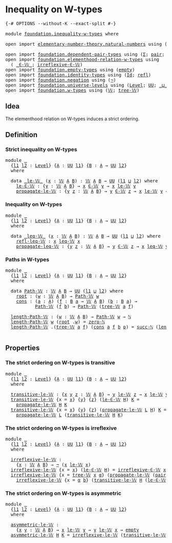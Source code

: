 # Inequality on W-types

<pre class="Agda"><a id="34" class="Symbol">{-#</a> <a id="38" class="Keyword">OPTIONS</a> <a id="46" class="Pragma">--without-K</a> <a id="58" class="Pragma">--exact-split</a> <a id="72" class="Symbol">#-}</a>

<a id="77" class="Keyword">module</a> <a id="84" href="foundation.inequality-w-types.html" class="Module">foundation.inequality-w-types</a> <a id="114" class="Keyword">where</a>

<a id="121" class="Keyword">open</a> <a id="126" class="Keyword">import</a> <a id="133" href="elementary-number-theory.natural-numbers.html" class="Module">elementary-number-theory.natural-numbers</a> <a id="174" class="Keyword">using</a> <a id="180" class="Symbol">(</a><a id="181" href="elementary-number-theory.natural-numbers.html#1444" class="Datatype">ℕ</a><a id="182" class="Symbol">;</a> <a id="184" href="elementary-number-theory.natural-numbers.html#1465" class="InductiveConstructor">zero-ℕ</a><a id="190" class="Symbol">;</a> <a id="192" href="elementary-number-theory.natural-numbers.html#1478" class="InductiveConstructor">succ-ℕ</a><a id="198" class="Symbol">)</a>

<a id="201" class="Keyword">open</a> <a id="206" class="Keyword">import</a> <a id="213" href="foundation.dependent-pair-types.html" class="Module">foundation.dependent-pair-types</a> <a id="245" class="Keyword">using</a> <a id="251" class="Symbol">(</a><a id="252" href="foundation-core.dependent-pair-types.html#502" class="Record">Σ</a><a id="253" class="Symbol">;</a> <a id="255" href="foundation-core.dependent-pair-types.html#575" class="InductiveConstructor">pair</a><a id="259" class="Symbol">;</a> <a id="261" href="foundation-core.dependent-pair-types.html#592" class="Field">pr1</a><a id="264" class="Symbol">;</a> <a id="266" href="foundation-core.dependent-pair-types.html#604" class="Field">pr2</a><a id="269" class="Symbol">)</a>
<a id="271" class="Keyword">open</a> <a id="276" class="Keyword">import</a> <a id="283" href="foundation.elementhood-relation-w-types.html" class="Module">foundation.elementhood-relation-w-types</a> <a id="323" class="Keyword">using</a>
  <a id="331" class="Symbol">(</a> <a id="333" href="foundation.elementhood-relation-w-types.html#735" class="Function Operator">_∈-𝕎_</a><a id="338" class="Symbol">;</a> <a id="340" href="foundation.elementhood-relation-w-types.html#905" class="Function">irreflexive-∈-𝕎</a><a id="355" class="Symbol">)</a>
<a id="357" class="Keyword">open</a> <a id="362" class="Keyword">import</a> <a id="369" href="foundation.empty-types.html" class="Module">foundation.empty-types</a> <a id="392" class="Keyword">using</a> <a id="398" class="Symbol">(</a><a id="399" href="foundation-core.empty-types.html#1044" class="Datatype">empty</a><a id="404" class="Symbol">)</a>
<a id="406" class="Keyword">open</a> <a id="411" class="Keyword">import</a> <a id="418" href="foundation.identity-types.html" class="Module">foundation.identity-types</a> <a id="444" class="Keyword">using</a> <a id="450" class="Symbol">(</a><a id="451" href="foundation-core.identity-types.html#1754" class="Datatype">Id</a><a id="453" class="Symbol">;</a> <a id="455" href="foundation-core.identity-types.html#1807" class="InductiveConstructor">refl</a><a id="459" class="Symbol">)</a>
<a id="461" class="Keyword">open</a> <a id="466" class="Keyword">import</a> <a id="473" href="foundation.negation.html" class="Module">foundation.negation</a> <a id="493" class="Keyword">using</a> <a id="499" class="Symbol">(</a><a id="500" href="foundation-core.negation.html#452" class="Function">¬</a><a id="501" class="Symbol">)</a>
<a id="503" class="Keyword">open</a> <a id="508" class="Keyword">import</a> <a id="515" href="foundation.universe-levels.html" class="Module">foundation.universe-levels</a> <a id="542" class="Keyword">using</a> <a id="548" class="Symbol">(</a><a id="549" href="Agda.Primitive.html#597" class="Postulate">Level</a><a id="554" class="Symbol">;</a> <a id="556" href="foundation-core.universe-levels.html#222" class="Primitive">UU</a><a id="558" class="Symbol">;</a> <a id="560" href="Agda.Primitive.html#810" class="Primitive Operator">_⊔_</a><a id="563" class="Symbol">)</a>
<a id="565" class="Keyword">open</a> <a id="570" class="Keyword">import</a> <a id="577" href="foundation.w-types.html" class="Module">foundation.w-types</a> <a id="596" class="Keyword">using</a> <a id="602" class="Symbol">(</a><a id="603" href="foundation.w-types.html#2266" class="Datatype">𝕎</a><a id="604" class="Symbol">;</a> <a id="606" href="foundation.w-types.html#2335" class="InductiveConstructor">tree-𝕎</a><a id="612" class="Symbol">)</a>
</pre>
## Idea

The elementhood relation on W-types induces a strict ordering.

## Definition

### Strict inequality on W-types

<pre class="Agda"><a id="749" class="Keyword">module</a> <a id="756" href="foundation.inequality-w-types.html#756" class="Module">_</a>
  <a id="760" class="Symbol">{</a><a id="761" href="foundation.inequality-w-types.html#761" class="Bound">l1</a> <a id="764" href="foundation.inequality-w-types.html#764" class="Bound">l2</a> <a id="767" class="Symbol">:</a> <a id="769" href="Agda.Primitive.html#597" class="Postulate">Level</a><a id="774" class="Symbol">}</a> <a id="776" class="Symbol">{</a><a id="777" href="foundation.inequality-w-types.html#777" class="Bound">A</a> <a id="779" class="Symbol">:</a> <a id="781" href="foundation-core.universe-levels.html#222" class="Primitive">UU</a> <a id="784" href="foundation.inequality-w-types.html#761" class="Bound">l1</a><a id="786" class="Symbol">}</a> <a id="788" class="Symbol">{</a><a id="789" href="foundation.inequality-w-types.html#789" class="Bound">B</a> <a id="791" class="Symbol">:</a> <a id="793" href="foundation.inequality-w-types.html#777" class="Bound">A</a> <a id="795" class="Symbol">→</a> <a id="797" href="foundation-core.universe-levels.html#222" class="Primitive">UU</a> <a id="800" href="foundation.inequality-w-types.html#764" class="Bound">l2</a><a id="802" class="Symbol">}</a>
  <a id="806" class="Keyword">where</a>

  <a id="815" class="Keyword">data</a> <a id="820" href="foundation.inequality-w-types.html#820" class="Datatype Operator">_le-𝕎_</a> <a id="827" class="Symbol">(</a><a id="828" href="foundation.inequality-w-types.html#828" class="Bound">x</a> <a id="830" class="Symbol">:</a> <a id="832" href="foundation.w-types.html#2266" class="Datatype">𝕎</a> <a id="834" href="foundation.inequality-w-types.html#777" class="Bound">A</a> <a id="836" href="foundation.inequality-w-types.html#789" class="Bound">B</a><a id="837" class="Symbol">)</a> <a id="839" class="Symbol">:</a> <a id="841" href="foundation.w-types.html#2266" class="Datatype">𝕎</a> <a id="843" href="foundation.inequality-w-types.html#777" class="Bound">A</a> <a id="845" href="foundation.inequality-w-types.html#789" class="Bound">B</a> <a id="847" class="Symbol">→</a> <a id="849" href="foundation-core.universe-levels.html#222" class="Primitive">UU</a> <a id="852" class="Symbol">(</a><a id="853" href="foundation.inequality-w-types.html#761" class="Bound">l1</a> <a id="856" href="Agda.Primitive.html#810" class="Primitive Operator">⊔</a> <a id="858" href="foundation.inequality-w-types.html#764" class="Bound">l2</a><a id="860" class="Symbol">)</a> <a id="862" class="Keyword">where</a>
    <a id="872" href="foundation.inequality-w-types.html#872" class="InductiveConstructor">le-∈-𝕎</a> <a id="879" class="Symbol">:</a> <a id="881" class="Symbol">{</a><a id="882" href="foundation.inequality-w-types.html#882" class="Bound">y</a> <a id="884" class="Symbol">:</a> <a id="886" href="foundation.w-types.html#2266" class="Datatype">𝕎</a> <a id="888" href="foundation.inequality-w-types.html#777" class="Bound">A</a> <a id="890" href="foundation.inequality-w-types.html#789" class="Bound">B</a><a id="891" class="Symbol">}</a> <a id="893" class="Symbol">→</a> <a id="895" href="foundation.inequality-w-types.html#828" class="Bound">x</a> <a id="897" href="foundation.elementhood-relation-w-types.html#735" class="Function Operator">∈-𝕎</a> <a id="901" href="foundation.inequality-w-types.html#882" class="Bound">y</a> <a id="903" class="Symbol">→</a> <a id="905" href="foundation.inequality-w-types.html#828" class="Bound">x</a> <a id="907" href="foundation.inequality-w-types.html#820" class="Datatype Operator">le-𝕎</a> <a id="912" href="foundation.inequality-w-types.html#882" class="Bound">y</a>
    <a id="918" href="foundation.inequality-w-types.html#918" class="InductiveConstructor">propagate-le-𝕎</a> <a id="933" class="Symbol">:</a> <a id="935" class="Symbol">{</a><a id="936" href="foundation.inequality-w-types.html#936" class="Bound">y</a> <a id="938" href="foundation.inequality-w-types.html#938" class="Bound">z</a> <a id="940" class="Symbol">:</a> <a id="942" href="foundation.w-types.html#2266" class="Datatype">𝕎</a> <a id="944" href="foundation.inequality-w-types.html#777" class="Bound">A</a> <a id="946" href="foundation.inequality-w-types.html#789" class="Bound">B</a><a id="947" class="Symbol">}</a> <a id="949" class="Symbol">→</a> <a id="951" href="foundation.inequality-w-types.html#936" class="Bound">y</a> <a id="953" href="foundation.elementhood-relation-w-types.html#735" class="Function Operator">∈-𝕎</a> <a id="957" href="foundation.inequality-w-types.html#938" class="Bound">z</a> <a id="959" class="Symbol">→</a> <a id="961" href="foundation.inequality-w-types.html#828" class="Bound">x</a> <a id="963" href="foundation.inequality-w-types.html#820" class="Datatype Operator">le-𝕎</a> <a id="968" href="foundation.inequality-w-types.html#936" class="Bound">y</a> <a id="970" class="Symbol">→</a> <a id="972" href="foundation.inequality-w-types.html#828" class="Bound">x</a> <a id="974" href="foundation.inequality-w-types.html#820" class="Datatype Operator">le-𝕎</a> <a id="979" href="foundation.inequality-w-types.html#938" class="Bound">z</a>
</pre>
### Inequality on W-types

<pre class="Agda"><a id="1021" class="Keyword">module</a> <a id="1028" href="foundation.inequality-w-types.html#1028" class="Module">_</a>
  <a id="1032" class="Symbol">{</a><a id="1033" href="foundation.inequality-w-types.html#1033" class="Bound">l1</a> <a id="1036" href="foundation.inequality-w-types.html#1036" class="Bound">l2</a> <a id="1039" class="Symbol">:</a> <a id="1041" href="Agda.Primitive.html#597" class="Postulate">Level</a><a id="1046" class="Symbol">}</a> <a id="1048" class="Symbol">{</a><a id="1049" href="foundation.inequality-w-types.html#1049" class="Bound">A</a> <a id="1051" class="Symbol">:</a> <a id="1053" href="foundation-core.universe-levels.html#222" class="Primitive">UU</a> <a id="1056" href="foundation.inequality-w-types.html#1033" class="Bound">l1</a><a id="1058" class="Symbol">}</a> <a id="1060" class="Symbol">{</a><a id="1061" href="foundation.inequality-w-types.html#1061" class="Bound">B</a> <a id="1063" class="Symbol">:</a> <a id="1065" href="foundation.inequality-w-types.html#1049" class="Bound">A</a> <a id="1067" class="Symbol">→</a> <a id="1069" href="foundation-core.universe-levels.html#222" class="Primitive">UU</a> <a id="1072" href="foundation.inequality-w-types.html#1036" class="Bound">l2</a><a id="1074" class="Symbol">}</a>
  <a id="1078" class="Keyword">where</a>

  <a id="1087" class="Keyword">data</a> <a id="1092" href="foundation.inequality-w-types.html#1092" class="Datatype Operator">_leq-𝕎_</a> <a id="1100" class="Symbol">(</a><a id="1101" href="foundation.inequality-w-types.html#1101" class="Bound">x</a> <a id="1103" class="Symbol">:</a> <a id="1105" href="foundation.w-types.html#2266" class="Datatype">𝕎</a> <a id="1107" href="foundation.inequality-w-types.html#1049" class="Bound">A</a> <a id="1109" href="foundation.inequality-w-types.html#1061" class="Bound">B</a><a id="1110" class="Symbol">)</a> <a id="1112" class="Symbol">:</a> <a id="1114" href="foundation.w-types.html#2266" class="Datatype">𝕎</a> <a id="1116" href="foundation.inequality-w-types.html#1049" class="Bound">A</a> <a id="1118" href="foundation.inequality-w-types.html#1061" class="Bound">B</a> <a id="1120" class="Symbol">→</a> <a id="1122" href="foundation-core.universe-levels.html#222" class="Primitive">UU</a> <a id="1125" class="Symbol">(</a><a id="1126" href="foundation.inequality-w-types.html#1033" class="Bound">l1</a> <a id="1129" href="Agda.Primitive.html#810" class="Primitive Operator">⊔</a> <a id="1131" href="foundation.inequality-w-types.html#1036" class="Bound">l2</a><a id="1133" class="Symbol">)</a> <a id="1135" class="Keyword">where</a>
    <a id="1145" href="foundation.inequality-w-types.html#1145" class="InductiveConstructor">refl-leq-𝕎</a> <a id="1156" class="Symbol">:</a> <a id="1158" href="foundation.inequality-w-types.html#1101" class="Bound">x</a> <a id="1160" href="foundation.inequality-w-types.html#1092" class="Datatype Operator">leq-𝕎</a> <a id="1166" href="foundation.inequality-w-types.html#1101" class="Bound">x</a>
    <a id="1172" href="foundation.inequality-w-types.html#1172" class="InductiveConstructor">propagate-leq-𝕎</a> <a id="1188" class="Symbol">:</a> <a id="1190" class="Symbol">{</a><a id="1191" href="foundation.inequality-w-types.html#1191" class="Bound">y</a> <a id="1193" href="foundation.inequality-w-types.html#1193" class="Bound">z</a> <a id="1195" class="Symbol">:</a> <a id="1197" href="foundation.w-types.html#2266" class="Datatype">𝕎</a> <a id="1199" href="foundation.inequality-w-types.html#1049" class="Bound">A</a> <a id="1201" href="foundation.inequality-w-types.html#1061" class="Bound">B</a><a id="1202" class="Symbol">}</a> <a id="1204" class="Symbol">→</a> <a id="1206" href="foundation.inequality-w-types.html#1191" class="Bound">y</a> <a id="1208" href="foundation.elementhood-relation-w-types.html#735" class="Function Operator">∈-𝕎</a> <a id="1212" href="foundation.inequality-w-types.html#1193" class="Bound">z</a> <a id="1214" class="Symbol">→</a> <a id="1216" href="foundation.inequality-w-types.html#1101" class="Bound">x</a> <a id="1218" href="foundation.inequality-w-types.html#1092" class="Datatype Operator">leq-𝕎</a> <a id="1224" href="foundation.inequality-w-types.html#1191" class="Bound">y</a> <a id="1226" class="Symbol">→</a> <a id="1228" href="foundation.inequality-w-types.html#1101" class="Bound">x</a> <a id="1230" href="foundation.inequality-w-types.html#1092" class="Datatype Operator">leq-𝕎</a> <a id="1236" href="foundation.inequality-w-types.html#1193" class="Bound">z</a>
</pre>
### Paths in W-types

<pre class="Agda"><a id="1273" class="Keyword">module</a> <a id="1280" href="foundation.inequality-w-types.html#1280" class="Module">_</a>
  <a id="1284" class="Symbol">{</a><a id="1285" href="foundation.inequality-w-types.html#1285" class="Bound">l1</a> <a id="1288" href="foundation.inequality-w-types.html#1288" class="Bound">l2</a> <a id="1291" class="Symbol">:</a> <a id="1293" href="Agda.Primitive.html#597" class="Postulate">Level</a><a id="1298" class="Symbol">}</a> <a id="1300" class="Symbol">{</a><a id="1301" href="foundation.inequality-w-types.html#1301" class="Bound">A</a> <a id="1303" class="Symbol">:</a> <a id="1305" href="foundation-core.universe-levels.html#222" class="Primitive">UU</a> <a id="1308" href="foundation.inequality-w-types.html#1285" class="Bound">l1</a><a id="1310" class="Symbol">}</a> <a id="1312" class="Symbol">{</a><a id="1313" href="foundation.inequality-w-types.html#1313" class="Bound">B</a> <a id="1315" class="Symbol">:</a> <a id="1317" href="foundation.inequality-w-types.html#1301" class="Bound">A</a> <a id="1319" class="Symbol">→</a> <a id="1321" href="foundation-core.universe-levels.html#222" class="Primitive">UU</a> <a id="1324" href="foundation.inequality-w-types.html#1288" class="Bound">l2</a><a id="1326" class="Symbol">}</a>
  <a id="1330" class="Keyword">where</a>

  <a id="1339" class="Keyword">data</a> <a id="1344" href="foundation.inequality-w-types.html#1344" class="Datatype">Path-𝕎</a> <a id="1351" class="Symbol">:</a> <a id="1353" href="foundation.w-types.html#2266" class="Datatype">𝕎</a> <a id="1355" href="foundation.inequality-w-types.html#1301" class="Bound">A</a> <a id="1357" href="foundation.inequality-w-types.html#1313" class="Bound">B</a> <a id="1359" class="Symbol">→</a> <a id="1361" href="foundation-core.universe-levels.html#222" class="Primitive">UU</a> <a id="1364" class="Symbol">(</a><a id="1365" href="foundation.inequality-w-types.html#1285" class="Bound">l1</a> <a id="1368" href="Agda.Primitive.html#810" class="Primitive Operator">⊔</a> <a id="1370" href="foundation.inequality-w-types.html#1288" class="Bound">l2</a><a id="1372" class="Symbol">)</a> <a id="1374" class="Keyword">where</a>
    <a id="1384" href="foundation.inequality-w-types.html#1384" class="InductiveConstructor">root</a> <a id="1389" class="Symbol">:</a> <a id="1391" class="Symbol">(</a><a id="1392" href="foundation.inequality-w-types.html#1392" class="Bound">w</a> <a id="1394" class="Symbol">:</a> <a id="1396" href="foundation.w-types.html#2266" class="Datatype">𝕎</a> <a id="1398" href="foundation.inequality-w-types.html#1301" class="Bound">A</a> <a id="1400" href="foundation.inequality-w-types.html#1313" class="Bound">B</a><a id="1401" class="Symbol">)</a> <a id="1403" class="Symbol">→</a> <a id="1405" href="foundation.inequality-w-types.html#1344" class="Datatype">Path-𝕎</a> <a id="1412" href="foundation.inequality-w-types.html#1392" class="Bound">w</a>
    <a id="1418" href="foundation.inequality-w-types.html#1418" class="InductiveConstructor">cons</a> <a id="1423" class="Symbol">:</a> <a id="1425" class="Symbol">(</a><a id="1426" href="foundation.inequality-w-types.html#1426" class="Bound">a</a> <a id="1428" class="Symbol">:</a> <a id="1430" href="foundation.inequality-w-types.html#1301" class="Bound">A</a><a id="1431" class="Symbol">)</a> <a id="1433" class="Symbol">(</a><a id="1434" href="foundation.inequality-w-types.html#1434" class="Bound">f</a> <a id="1436" class="Symbol">:</a> <a id="1438" href="foundation.inequality-w-types.html#1313" class="Bound">B</a> <a id="1440" href="foundation.inequality-w-types.html#1426" class="Bound">a</a> <a id="1442" class="Symbol">→</a> <a id="1444" href="foundation.w-types.html#2266" class="Datatype">𝕎</a> <a id="1446" href="foundation.inequality-w-types.html#1301" class="Bound">A</a> <a id="1448" href="foundation.inequality-w-types.html#1313" class="Bound">B</a><a id="1449" class="Symbol">)</a> <a id="1451" class="Symbol">(</a><a id="1452" href="foundation.inequality-w-types.html#1452" class="Bound">b</a> <a id="1454" class="Symbol">:</a> <a id="1456" href="foundation.inequality-w-types.html#1313" class="Bound">B</a> <a id="1458" href="foundation.inequality-w-types.html#1426" class="Bound">a</a><a id="1459" class="Symbol">)</a> <a id="1461" class="Symbol">→</a>
           <a id="1474" href="foundation.inequality-w-types.html#1344" class="Datatype">Path-𝕎</a> <a id="1481" class="Symbol">(</a><a id="1482" href="foundation.inequality-w-types.html#1434" class="Bound">f</a> <a id="1484" href="foundation.inequality-w-types.html#1452" class="Bound">b</a><a id="1485" class="Symbol">)</a> <a id="1487" class="Symbol">→</a> <a id="1489" href="foundation.inequality-w-types.html#1344" class="Datatype">Path-𝕎</a> <a id="1496" class="Symbol">(</a><a id="1497" href="foundation.w-types.html#2335" class="InductiveConstructor">tree-𝕎</a> <a id="1504" href="foundation.inequality-w-types.html#1426" class="Bound">a</a> <a id="1506" href="foundation.inequality-w-types.html#1434" class="Bound">f</a><a id="1507" class="Symbol">)</a>

  <a id="1512" href="foundation.inequality-w-types.html#1512" class="Function">length-Path-𝕎</a> <a id="1526" class="Symbol">:</a> <a id="1528" class="Symbol">(</a><a id="1529" href="foundation.inequality-w-types.html#1529" class="Bound">w</a> <a id="1531" class="Symbol">:</a> <a id="1533" href="foundation.w-types.html#2266" class="Datatype">𝕎</a> <a id="1535" href="foundation.inequality-w-types.html#1301" class="Bound">A</a> <a id="1537" href="foundation.inequality-w-types.html#1313" class="Bound">B</a><a id="1538" class="Symbol">)</a> <a id="1540" class="Symbol">→</a> <a id="1542" href="foundation.inequality-w-types.html#1344" class="Datatype">Path-𝕎</a> <a id="1549" href="foundation.inequality-w-types.html#1529" class="Bound">w</a> <a id="1551" class="Symbol">→</a> <a id="1553" href="elementary-number-theory.natural-numbers.html#1444" class="Datatype">ℕ</a>
  <a id="1557" href="foundation.inequality-w-types.html#1512" class="Function">length-Path-𝕎</a> <a id="1571" href="foundation.inequality-w-types.html#1571" class="Bound">w</a> <a id="1573" class="Symbol">(</a><a id="1574" href="foundation.inequality-w-types.html#1384" class="InductiveConstructor">root</a> <a id="1579" class="DottedPattern Symbol">.</a><a id="1580" href="foundation.inequality-w-types.html#1571" class="DottedPattern Bound">w</a><a id="1581" class="Symbol">)</a> <a id="1583" class="Symbol">=</a> <a id="1585" href="elementary-number-theory.natural-numbers.html#1465" class="InductiveConstructor">zero-ℕ</a>
  <a id="1594" href="foundation.inequality-w-types.html#1512" class="Function">length-Path-𝕎</a> <a id="1608" class="DottedPattern Symbol">.(</a><a id="1610" href="foundation.w-types.html#2335" class="DottedPattern InductiveConstructor">tree-𝕎</a> <a id="1617" href="foundation.inequality-w-types.html#1628" class="DottedPattern Bound">a</a> <a id="1619" href="foundation.inequality-w-types.html#1630" class="DottedPattern Bound">f</a><a id="1620" class="DottedPattern Symbol">)</a> <a id="1622" class="Symbol">(</a><a id="1623" href="foundation.inequality-w-types.html#1418" class="InductiveConstructor">cons</a> <a id="1628" href="foundation.inequality-w-types.html#1628" class="Bound">a</a> <a id="1630" href="foundation.inequality-w-types.html#1630" class="Bound">f</a> <a id="1632" href="foundation.inequality-w-types.html#1632" class="Bound">b</a> <a id="1634" href="foundation.inequality-w-types.html#1634" class="Bound">p</a><a id="1635" class="Symbol">)</a> <a id="1637" class="Symbol">=</a> <a id="1639" href="elementary-number-theory.natural-numbers.html#1478" class="InductiveConstructor">succ-ℕ</a> <a id="1646" class="Symbol">(</a><a id="1647" href="foundation.inequality-w-types.html#1512" class="Function">length-Path-𝕎</a> <a id="1661" class="Symbol">(</a><a id="1662" href="foundation.inequality-w-types.html#1630" class="Bound">f</a> <a id="1664" href="foundation.inequality-w-types.html#1632" class="Bound">b</a><a id="1665" class="Symbol">)</a> <a id="1667" href="foundation.inequality-w-types.html#1634" class="Bound">p</a><a id="1668" class="Symbol">)</a>

</pre>
## Properties

### The strict ordering on W-types is transitive

<pre class="Agda"><a id="1749" class="Keyword">module</a> <a id="1756" href="foundation.inequality-w-types.html#1756" class="Module">_</a>
  <a id="1760" class="Symbol">{</a><a id="1761" href="foundation.inequality-w-types.html#1761" class="Bound">l1</a> <a id="1764" href="foundation.inequality-w-types.html#1764" class="Bound">l2</a> <a id="1767" class="Symbol">:</a> <a id="1769" href="Agda.Primitive.html#597" class="Postulate">Level</a><a id="1774" class="Symbol">}</a> <a id="1776" class="Symbol">{</a><a id="1777" href="foundation.inequality-w-types.html#1777" class="Bound">A</a> <a id="1779" class="Symbol">:</a> <a id="1781" href="foundation-core.universe-levels.html#222" class="Primitive">UU</a> <a id="1784" href="foundation.inequality-w-types.html#1761" class="Bound">l1</a><a id="1786" class="Symbol">}</a> <a id="1788" class="Symbol">{</a><a id="1789" href="foundation.inequality-w-types.html#1789" class="Bound">B</a> <a id="1791" class="Symbol">:</a> <a id="1793" href="foundation.inequality-w-types.html#1777" class="Bound">A</a> <a id="1795" class="Symbol">→</a> <a id="1797" href="foundation-core.universe-levels.html#222" class="Primitive">UU</a> <a id="1800" href="foundation.inequality-w-types.html#1764" class="Bound">l2</a><a id="1802" class="Symbol">}</a>
  <a id="1806" class="Keyword">where</a>

  <a id="1815" href="foundation.inequality-w-types.html#1815" class="Function">transitive-le-𝕎</a> <a id="1831" class="Symbol">:</a> <a id="1833" class="Symbol">{</a><a id="1834" href="foundation.inequality-w-types.html#1834" class="Bound">x</a> <a id="1836" href="foundation.inequality-w-types.html#1836" class="Bound">y</a> <a id="1838" href="foundation.inequality-w-types.html#1838" class="Bound">z</a> <a id="1840" class="Symbol">:</a> <a id="1842" href="foundation.w-types.html#2266" class="Datatype">𝕎</a> <a id="1844" href="foundation.inequality-w-types.html#1777" class="Bound">A</a> <a id="1846" href="foundation.inequality-w-types.html#1789" class="Bound">B</a><a id="1847" class="Symbol">}</a> <a id="1849" class="Symbol">→</a> <a id="1851" href="foundation.inequality-w-types.html#1836" class="Bound">y</a> <a id="1853" href="foundation.inequality-w-types.html#820" class="Datatype Operator">le-𝕎</a> <a id="1858" href="foundation.inequality-w-types.html#1838" class="Bound">z</a> <a id="1860" class="Symbol">→</a> <a id="1862" href="foundation.inequality-w-types.html#1834" class="Bound">x</a> <a id="1864" href="foundation.inequality-w-types.html#820" class="Datatype Operator">le-𝕎</a> <a id="1869" href="foundation.inequality-w-types.html#1836" class="Bound">y</a> <a id="1871" class="Symbol">→</a> <a id="1873" href="foundation.inequality-w-types.html#1834" class="Bound">x</a> <a id="1875" href="foundation.inequality-w-types.html#820" class="Datatype Operator">le-𝕎</a> <a id="1880" href="foundation.inequality-w-types.html#1838" class="Bound">z</a>
  <a id="1884" href="foundation.inequality-w-types.html#1815" class="Function">transitive-le-𝕎</a> <a id="1900" class="Symbol">{</a><a id="1901" class="Argument">x</a> <a id="1903" class="Symbol">=</a> <a id="1905" href="foundation.inequality-w-types.html#1905" class="Bound">x</a><a id="1906" class="Symbol">}</a> <a id="1908" class="Symbol">{</a><a id="1909" href="foundation.inequality-w-types.html#1909" class="Bound">y</a><a id="1910" class="Symbol">}</a> <a id="1912" class="Symbol">{</a><a id="1913" href="foundation.inequality-w-types.html#1913" class="Bound">z</a><a id="1914" class="Symbol">}</a> <a id="1916" class="Symbol">(</a><a id="1917" href="foundation.inequality-w-types.html#872" class="InductiveConstructor">le-∈-𝕎</a> <a id="1924" href="foundation.inequality-w-types.html#1924" class="Bound">H</a><a id="1925" class="Symbol">)</a> <a id="1927" href="foundation.inequality-w-types.html#1927" class="Bound">K</a> <a id="1929" class="Symbol">=</a>
    <a id="1935" href="foundation.inequality-w-types.html#918" class="InductiveConstructor">propagate-le-𝕎</a> <a id="1950" href="foundation.inequality-w-types.html#1924" class="Bound">H</a> <a id="1952" href="foundation.inequality-w-types.html#1927" class="Bound">K</a>
  <a id="1956" href="foundation.inequality-w-types.html#1815" class="Function">transitive-le-𝕎</a> <a id="1972" class="Symbol">{</a><a id="1973" class="Argument">x</a> <a id="1975" class="Symbol">=</a> <a id="1977" href="foundation.inequality-w-types.html#1977" class="Bound">x</a><a id="1978" class="Symbol">}</a> <a id="1980" class="Symbol">{</a><a id="1981" href="foundation.inequality-w-types.html#1981" class="Bound">y</a><a id="1982" class="Symbol">}</a> <a id="1984" class="Symbol">{</a><a id="1985" href="foundation.inequality-w-types.html#1985" class="Bound">z</a><a id="1986" class="Symbol">}</a> <a id="1988" class="Symbol">(</a><a id="1989" href="foundation.inequality-w-types.html#918" class="InductiveConstructor">propagate-le-𝕎</a> <a id="2004" href="foundation.inequality-w-types.html#2004" class="Bound">L</a> <a id="2006" href="foundation.inequality-w-types.html#2006" class="Bound">H</a><a id="2007" class="Symbol">)</a> <a id="2009" href="foundation.inequality-w-types.html#2009" class="Bound">K</a> <a id="2011" class="Symbol">=</a>
    <a id="2017" href="foundation.inequality-w-types.html#918" class="InductiveConstructor">propagate-le-𝕎</a> <a id="2032" href="foundation.inequality-w-types.html#2004" class="Bound">L</a> <a id="2034" class="Symbol">(</a><a id="2035" href="foundation.inequality-w-types.html#1815" class="Function">transitive-le-𝕎</a> <a id="2051" href="foundation.inequality-w-types.html#2006" class="Bound">H</a> <a id="2053" href="foundation.inequality-w-types.html#2009" class="Bound">K</a><a id="2054" class="Symbol">)</a>
</pre>
### The strict ordering on W-types is irreflexive

<pre class="Agda"><a id="2120" class="Keyword">module</a> <a id="2127" href="foundation.inequality-w-types.html#2127" class="Module">_</a>
  <a id="2131" class="Symbol">{</a><a id="2132" href="foundation.inequality-w-types.html#2132" class="Bound">l1</a> <a id="2135" href="foundation.inequality-w-types.html#2135" class="Bound">l2</a> <a id="2138" class="Symbol">:</a> <a id="2140" href="Agda.Primitive.html#597" class="Postulate">Level</a><a id="2145" class="Symbol">}</a> <a id="2147" class="Symbol">{</a><a id="2148" href="foundation.inequality-w-types.html#2148" class="Bound">A</a> <a id="2150" class="Symbol">:</a> <a id="2152" href="foundation-core.universe-levels.html#222" class="Primitive">UU</a> <a id="2155" href="foundation.inequality-w-types.html#2132" class="Bound">l1</a><a id="2157" class="Symbol">}</a> <a id="2159" class="Symbol">{</a><a id="2160" href="foundation.inequality-w-types.html#2160" class="Bound">B</a> <a id="2162" class="Symbol">:</a> <a id="2164" href="foundation.inequality-w-types.html#2148" class="Bound">A</a> <a id="2166" class="Symbol">→</a> <a id="2168" href="foundation-core.universe-levels.html#222" class="Primitive">UU</a> <a id="2171" href="foundation.inequality-w-types.html#2135" class="Bound">l2</a><a id="2173" class="Symbol">}</a>
  <a id="2177" class="Keyword">where</a>

  <a id="2186" href="foundation.inequality-w-types.html#2186" class="Function">irreflexive-le-𝕎</a> <a id="2203" class="Symbol">:</a>
    <a id="2209" class="Symbol">{</a><a id="2210" href="foundation.inequality-w-types.html#2210" class="Bound">x</a> <a id="2212" class="Symbol">:</a> <a id="2214" href="foundation.w-types.html#2266" class="Datatype">𝕎</a> <a id="2216" href="foundation.inequality-w-types.html#2148" class="Bound">A</a> <a id="2218" href="foundation.inequality-w-types.html#2160" class="Bound">B</a><a id="2219" class="Symbol">}</a> <a id="2221" class="Symbol">→</a> <a id="2223" href="foundation-core.negation.html#452" class="Function">¬</a> <a id="2225" class="Symbol">(</a><a id="2226" href="foundation.inequality-w-types.html#2210" class="Bound">x</a> <a id="2228" href="foundation.inequality-w-types.html#820" class="Datatype Operator">le-𝕎</a> <a id="2233" href="foundation.inequality-w-types.html#2210" class="Bound">x</a><a id="2234" class="Symbol">)</a>
  <a id="2238" href="foundation.inequality-w-types.html#2186" class="Function">irreflexive-le-𝕎</a> <a id="2255" class="Symbol">{</a><a id="2256" class="Argument">x</a> <a id="2258" class="Symbol">=</a> <a id="2260" href="foundation.inequality-w-types.html#2260" class="Bound">x</a><a id="2261" class="Symbol">}</a> <a id="2263" class="Symbol">(</a><a id="2264" href="foundation.inequality-w-types.html#872" class="InductiveConstructor">le-∈-𝕎</a> <a id="2271" href="foundation.inequality-w-types.html#2271" class="Bound">H</a><a id="2272" class="Symbol">)</a> <a id="2274" class="Symbol">=</a> <a id="2276" href="foundation.elementhood-relation-w-types.html#905" class="Function">irreflexive-∈-𝕎</a> <a id="2292" href="foundation.inequality-w-types.html#2260" class="Bound">x</a> <a id="2294" href="foundation.inequality-w-types.html#2271" class="Bound">H</a>
  <a id="2298" href="foundation.inequality-w-types.html#2186" class="Function">irreflexive-le-𝕎</a> <a id="2315" class="Symbol">{</a><a id="2316" class="Argument">x</a> <a id="2318" class="Symbol">=</a> <a id="2320" href="foundation.w-types.html#2335" class="InductiveConstructor">tree-𝕎</a> <a id="2327" href="foundation.inequality-w-types.html#2327" class="Bound">x</a> <a id="2329" href="foundation.inequality-w-types.html#2329" class="Bound">α</a><a id="2330" class="Symbol">}</a> <a id="2332" class="Symbol">(</a><a id="2333" href="foundation.inequality-w-types.html#918" class="InductiveConstructor">propagate-le-𝕎</a> <a id="2348" class="Symbol">(</a><a id="2349" href="foundation-core.dependent-pair-types.html#575" class="InductiveConstructor">pair</a> <a id="2354" href="foundation.inequality-w-types.html#2354" class="Bound">b</a> <a id="2356" href="foundation-core.identity-types.html#1807" class="InductiveConstructor">refl</a><a id="2360" class="Symbol">)</a> <a id="2362" href="foundation.inequality-w-types.html#2362" class="Bound">H</a><a id="2363" class="Symbol">)</a> <a id="2365" class="Symbol">=</a>
    <a id="2371" href="foundation.inequality-w-types.html#2186" class="Function">irreflexive-le-𝕎</a> <a id="2388" class="Symbol">{</a><a id="2389" class="Argument">x</a> <a id="2391" class="Symbol">=</a> <a id="2393" href="foundation.inequality-w-types.html#2329" class="Bound">α</a> <a id="2395" href="foundation.inequality-w-types.html#2354" class="Bound">b</a><a id="2396" class="Symbol">}</a> <a id="2398" class="Symbol">(</a><a id="2399" href="foundation.inequality-w-types.html#1815" class="Function">transitive-le-𝕎</a> <a id="2415" href="foundation.inequality-w-types.html#2362" class="Bound">H</a> <a id="2417" class="Symbol">(</a><a id="2418" href="foundation.inequality-w-types.html#872" class="InductiveConstructor">le-∈-𝕎</a> <a id="2425" class="Symbol">(</a><a id="2426" href="foundation-core.dependent-pair-types.html#575" class="InductiveConstructor">pair</a> <a id="2431" href="foundation.inequality-w-types.html#2354" class="Bound">b</a> <a id="2433" href="foundation-core.identity-types.html#1807" class="InductiveConstructor">refl</a><a id="2437" class="Symbol">)))</a>
</pre>
### The strict ordering on W-types is asymmetric

<pre class="Agda"><a id="2504" class="Keyword">module</a> <a id="2511" href="foundation.inequality-w-types.html#2511" class="Module">_</a>
  <a id="2515" class="Symbol">{</a><a id="2516" href="foundation.inequality-w-types.html#2516" class="Bound">l1</a> <a id="2519" href="foundation.inequality-w-types.html#2519" class="Bound">l2</a> <a id="2522" class="Symbol">:</a> <a id="2524" href="Agda.Primitive.html#597" class="Postulate">Level</a><a id="2529" class="Symbol">}</a> <a id="2531" class="Symbol">{</a><a id="2532" href="foundation.inequality-w-types.html#2532" class="Bound">A</a> <a id="2534" class="Symbol">:</a> <a id="2536" href="foundation-core.universe-levels.html#222" class="Primitive">UU</a> <a id="2539" href="foundation.inequality-w-types.html#2516" class="Bound">l1</a><a id="2541" class="Symbol">}</a> <a id="2543" class="Symbol">{</a><a id="2544" href="foundation.inequality-w-types.html#2544" class="Bound">B</a> <a id="2546" class="Symbol">:</a> <a id="2548" href="foundation.inequality-w-types.html#2532" class="Bound">A</a> <a id="2550" class="Symbol">→</a> <a id="2552" href="foundation-core.universe-levels.html#222" class="Primitive">UU</a> <a id="2555" href="foundation.inequality-w-types.html#2519" class="Bound">l2</a><a id="2557" class="Symbol">}</a>
  <a id="2561" class="Keyword">where</a>

  <a id="2570" href="foundation.inequality-w-types.html#2570" class="Function">asymmetric-le-𝕎</a> <a id="2586" class="Symbol">:</a>
    <a id="2592" class="Symbol">{</a><a id="2593" href="foundation.inequality-w-types.html#2593" class="Bound">x</a> <a id="2595" href="foundation.inequality-w-types.html#2595" class="Bound">y</a> <a id="2597" class="Symbol">:</a> <a id="2599" href="foundation.w-types.html#2266" class="Datatype">𝕎</a> <a id="2601" href="foundation.inequality-w-types.html#2532" class="Bound">A</a> <a id="2603" href="foundation.inequality-w-types.html#2544" class="Bound">B</a><a id="2604" class="Symbol">}</a> <a id="2606" class="Symbol">→</a> <a id="2608" href="foundation.inequality-w-types.html#2593" class="Bound">x</a> <a id="2610" href="foundation.inequality-w-types.html#820" class="Datatype Operator">le-𝕎</a> <a id="2615" href="foundation.inequality-w-types.html#2595" class="Bound">y</a> <a id="2617" class="Symbol">→</a> <a id="2619" href="foundation.inequality-w-types.html#2595" class="Bound">y</a> <a id="2621" href="foundation.inequality-w-types.html#820" class="Datatype Operator">le-𝕎</a> <a id="2626" href="foundation.inequality-w-types.html#2593" class="Bound">x</a> <a id="2628" class="Symbol">→</a> <a id="2630" href="foundation-core.empty-types.html#1044" class="Datatype">empty</a>
  <a id="2638" href="foundation.inequality-w-types.html#2570" class="Function">asymmetric-le-𝕎</a> <a id="2654" href="foundation.inequality-w-types.html#2654" class="Bound">H</a> <a id="2656" href="foundation.inequality-w-types.html#2656" class="Bound">K</a> <a id="2658" class="Symbol">=</a> <a id="2660" href="foundation.inequality-w-types.html#2186" class="Function">irreflexive-le-𝕎</a> <a id="2677" class="Symbol">(</a><a id="2678" href="foundation.inequality-w-types.html#1815" class="Function">transitive-le-𝕎</a> <a id="2694" href="foundation.inequality-w-types.html#2654" class="Bound">H</a> <a id="2696" href="foundation.inequality-w-types.html#2656" class="Bound">K</a><a id="2697" class="Symbol">)</a>
</pre>